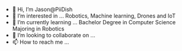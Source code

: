- 👋 Hi, I’m Jason@PiiDish
- 👀 I’m interested in ... Robotics, Machine learning, Drones and IoT
- 🌱 I’m currently learning ... Bachelor Degree in Computer Science Majoring in Robotics
- 💞️ I’m looking to collaborate on ...
- 📫 How to reach me ... 

<!---
PiiDish/PiiDish is a ✨ special ✨ repository because its `README.md` (this file) appears on your GitHub profile.
You can click the Preview link to take a look at your changes.
--->
